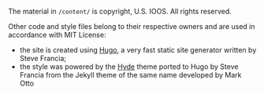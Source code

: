 The material in `/content/` is copyright, U.S. IOOS. All rights reserved.

Other code and style files belong to their respective owners and are used in accordance with MIT License:
 - the site is created using [Hugo](http://hugo.spf13.com/), a very fast static site generator written by Steve Francia;
 - the style was powered by the [Hyde](https://github.com/spf13/hyde) theme ported to Hugo by Steve Francia from the Jekyll theme of the same name developed by Mark Otto 

